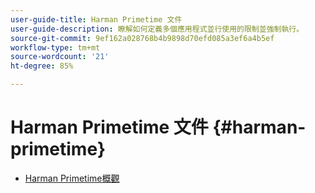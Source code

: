 ```yaml
---
user-guide-title: Harman Primetime 文件
user-guide-description: 瞭解如何定義多個應用程式並行使用的限制並強制執行。
source-git-commit: 9ef162a028768b4b9898d70efd085a3ef6a4b5ef
workflow-type: tm+mt
source-wordcount: '21'
ht-degree: 85%

---
```



# Harman Primetime 文件 {#harman-primetime}

+ [Harman Primetime概觀](home.md)
